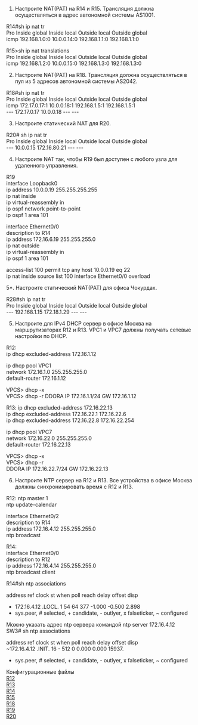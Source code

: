 1. Настроите NAT(PAT) на R14 и R15. Трансляция должна осуществляться в адрес автономной системы AS1001. 

R14#sh ip nat tr  
Pro Inside global      Inside local       Outside local      Outside global  
icmp 192.168.1.0:0     10.0.0.14:0        192.168.1.1:0      192.168.1.1:0  

R15>sh ip nat translations  
Pro Inside global      Inside local       Outside local      Outside global  
icmp 192.168.1.2:0     10.0.0.15:0        192.168.1.3:0      192.168.1.3:0  

2. Настроите NAT(PAT) на R18. Трансляция должна осуществляться в пул из 5 адресов автономной системы AS2042.  

R18#sh ip nat tr  
Pro Inside global      Inside local       Outside local      Outside global  
icmp 172.17.0.17:1     10.0.0.18:1        192.168.1.5:1      192.168.1.5:1  
--- 172.17.0.17        10.0.0.18          ---                ---  

3. Настроите статический NAT для R20.  

R20# sh ip nat tr  
Pro Inside global      Inside local       Outside local      Outside global  
--- 10.0.0.15          172.16.80.21       ---                ---  

4. Настроите NAT так, чтобы R19 был доступен с любого узла для удаленного управления.  
 
 R19  
interface Loopback0  
 ip address 10.0.0.19 255.255.255.255  
 ip nat inside  
 ip virtual-reassembly in  
 ip ospf network point-to-point  
 ip ospf 1 area 101  


interface Ethernet0/0  
 description to R14  
 ip address 172.16.6.19 255.255.255.0  
 ip nat outside  
 ip virtual-reassembly in  
 ip ospf 1 area 101  

 access-list 100 permit tcp any host 10.0.0.19 eq 22   
ip nat inside source list 100 interface Ethernet0/0 overload  

5*. Настроите статический NAT(PAT) для офиса Чокурдах. 

R28#sh ip nat tr  
Pro Inside global      Inside local       Outside local      Outside global  
--- 192.168.1.15       172.18.1.29        ---                ---  


5. Настроите для IPv4 DHCP сервер в офисе Москва на маршрутизаторах R12 и R13. VPC1 и VPC7 должны получать сетевые настройки по DHCP.  

R12:  
ip dhcp excluded-address 172.16.1.12    

ip dhcp pool VPC1    
 network 172.16.1.0 255.255.255.0    
 default-router 172.16.1.12    

VPCS> dhcp -x  
VPCS> dhcp -r
DDORA IP 172.16.1.1/24 GW 172.16.1.12 

R13:
ip dhcp excluded-address 172.16.22.13  
ip dhcp excluded-address 172.16.22.1 172.16.22.6  
ip dhcp excluded-address 172.16.22.8 172.16.22.254  

ip dhcp pool VPC7  
 network 172.16.22.0 255.255.255.0  
 default-router 172.16.22.13  

VPCS> dhcp -x  
VPCS> dhcp -r  
DDORA IP 172.16.22.7/24 GW 172.16.22.13  

6. Настроите NTP сервер на R12 и R13. Все устройства в офисе Москва должны синхронизировать время с R12 и R13. 

R12: 
ntp master 1  
ntp update-calendar  

interface Ethernet0/2  
 description to R14  
 ip address 172.16.4.12 255.255.255.0  
 ntp broadcast  

R14:  
interface Ethernet0/0  
 description to R12  
 ip address 172.16.4.14 255.255.255.0  
 ntp broadcast client  

 R14#sh ntp associations

  address         ref clock       st   when   poll reach  delay  offset   disp  
* 172.16.4.12     .LOCL.           1     54     64   377 -1.000  -0.500  2.898  
 * sys.peer, # selected, + candidate, - outlyer, x falseticker, ~ configured  


Можно указать адрес ntp сервера командой ntp server 172.16.4.12  
SW3# sh ntp associations

  address         ref clock       st   when   poll reach  delay  offset   disp  
 ~172.16.4.12     .INIT.          16      -    512     0  0.000   0.000 15937.  
 * sys.peer, # selected, + candidate, - outlyer, x falseticker, ~ configured  



















Конфигурационные файлы  
[R12](../Lab12/Configs/R12.txt)  
[R13](../Lab12/Configs/R13.txt)  
[R14](../Lab12/Configs/R14.txt)  
[R15](../Lab12/Configs/R15.txt)  
[R18](../Lab12/Configs/R18.txt)  
[R19](../Lab12/Configs/R19.txt)  
[R20](../Lab12/Configs/R20.txt) 